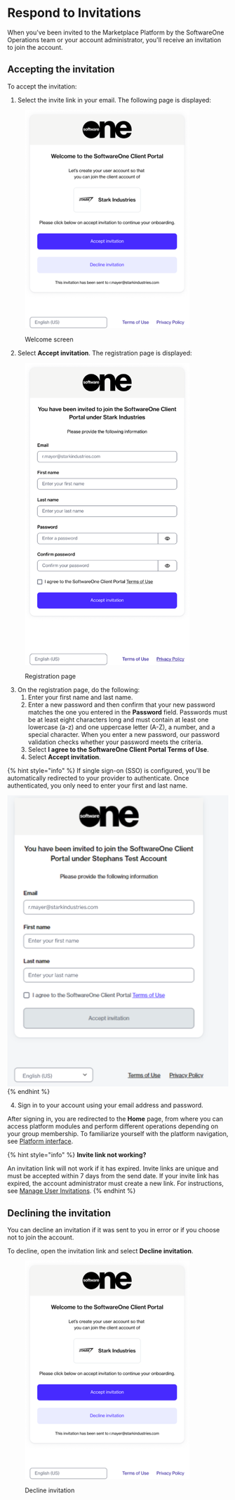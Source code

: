 # Respond to Invitations

When you've been invited to the Marketplace Platform by the SoftwareOne Operations team or your account administrator, you'll receive an invitation to join the account.&#x20;

## Accepting the invitation

To accept the invitation:

1. Select the invite link in your email. The following page is displayed:

<div data-with-frame="true"><figure><img src="../../../.gitbook/assets/image (887).png" alt="" width="375"><figcaption><p>Welcome screen</p></figcaption></figure></div>

2. Select **Accept invitation**. The registration page is displayed:

<div data-with-frame="true"><figure><img src="../../../.gitbook/assets/image (888).png" alt="" width="375"><figcaption><p>Registration page</p></figcaption></figure></div>

3. On the registration page, do the following:
   1. Enter your first name and last name.
   2. Enter a new password and then confirm that your new password matches the one you entered in the **Password** field. Passwords must be at least eight characters long and must contain at least one lowercase (a-z) and one uppercase letter (A-Z), a number, and a special character. When you enter a new password, our password validation checks whether your password meets the criteria.
   3. Select **I agree to the SoftwareOne Client Portal Terms of Use**.&#x20;
   4. Select **Accept invitation**.

{% hint style="info" %}
If single sign-on (SSO) is configured, you'll be automatically redirected to your provider to authenticate. Once authenticated, you only need to enter your first and last name.&#x20;

![](<../../../.gitbook/assets/image (889).png>)
{% endhint %}

4. Sign in to your account using your email address and password.&#x20;

After signing in, you are redirected to the **Home** page, from where you can access platform modules and perform different operations depending on your group membership. To familiarize yourself with the platform navigation, see [Platform interface](../../../marketplace-platform/getting-started/interface/).

{% hint style="info" %}
**Invite link not working?**

An invitation link will not work if it has expired. Invite links are unique and must be accepted within 7 days from the send date. If your invite link has expired, the account administrator must create a new link. For instructions, see [Manage User Invitations](manage-user-invitations.md).
{% endhint %}

## Declining the invitation

You can decline an invitation if it was sent to you in error or if you choose not to join the account.

To decline, open the invitation link and select **Decline invitation**.

<div data-with-frame="true"><figure><img src="../../../.gitbook/assets/image (890).png" alt="" width="375"><figcaption><p>Decline invitation</p></figcaption></figure></div>
